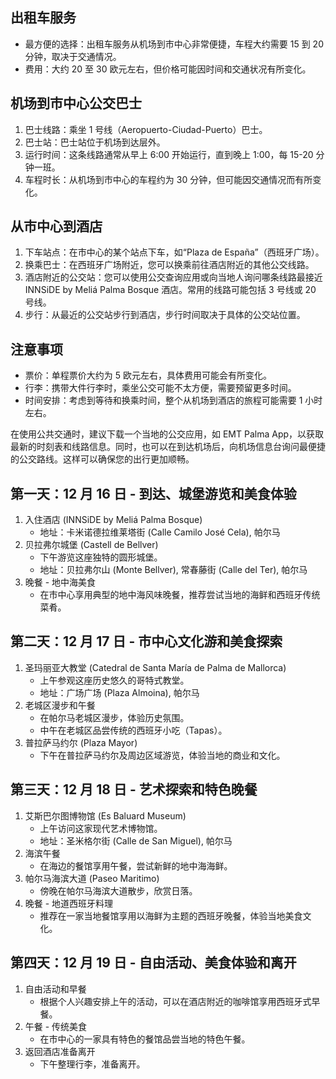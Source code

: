 ## 出租车服务
- 最方便的选择：出租车服务从机场到市中心非常便捷，车程大约需要 15 到 20 分钟，取决于交通情况。
- 费用：大约 20 至 30 欧元左右，但价格可能因时间和交通状况有所变化。

## 机场到市中心公交巴士
1. 巴士线路：乘坐 1 号线（Aeropuerto-Ciudad-Puerto）巴士。
2. 巴士站：巴士站位于机场到达层外。
3. 运行时间：这条线路通常从早上 6:00 开始运行，直到晚上 1:00，每 15-20 分钟一班。
4. 车程时长：从机场到市中心的车程约为 30 分钟，但可能因交通情况而有所变化。

## 从市中心到酒店
1. 下车站点：在市中心的某个站点下车，如“Plaza de España”（西班牙广场）。
2. 换乘巴士：在西班牙广场附近，您可以换乘前往酒店附近的其他公交线路。
3. 酒店附近的公交站：您可以使用公交查询应用或向当地人询问哪条线路最接近 INNSiDE by Meliá Palma Bosque 酒店。常用的线路可能包括 3 号线或 20 号线。
4. 步行：从最近的公交站步行到酒店，步行时间取决于具体的公交站位置。

## 注意事项
- 票价：单程票价大约为 5 欧元左右，具体费用可能会有所变化。
- 行李：携带大件行李时，乘坐公交可能不太方便，需要预留更多时间。
- 时间安排：考虑到等待和换乘时间，整个从机场到酒店的旅程可能需要 1 小时左右。

在使用公共交通时，建议下载一个当地的公交应用，如 EMT Palma App，以获取最新的时刻表和线路信息。同时，也可以在到达机场后，向机场信息台询问最便捷的公交路线。这样可以确保您的出行更加顺畅。

## 第一天：12 月 16 日 - 到达、城堡游览和美食体验
1. 入住酒店 (INNSiDE by Meliá Palma Bosque)
   - 地址：卡米诺德拉维莱塔街 (Calle Camilo José Cela), 帕尔马
2. 贝拉弗尔城堡 (Castell de Bellver)
   - 下午游览这座独特的圆形城堡。
   - 地址：贝拉弗尔山 (Monte Bellver), 常春藤街 (Calle del Ter), 帕尔马
3. 晚餐 - 地中海美食
   - 在市中心享用典型的地中海风味晚餐，推荐尝试当地的海鲜和西班牙传统菜肴。

## 第二天：12 月 17 日 - 市中心文化游和美食探索
1. 圣玛丽亚大教堂 (Catedral de Santa María de Palma de Mallorca)
   - 上午参观这座历史悠久的哥特式教堂。
   - 地址：广场广场 (Plaza Almoina), 帕尔马
2. 老城区漫步和午餐
   - 在帕尔马老城区漫步，体验历史氛围。
   - 中午在老城区品尝传统的西班牙小吃（Tapas）。
3. 普拉萨马约尔 (Plaza Mayor)
   - 下午在普拉萨马约尔及周边区域游览，体验当地的商业和文化。

## 第三天：12 月 18 日 - 艺术探索和特色晚餐
1. 艾斯巴尔图博物馆 (Es Baluard Museum)
   - 上午访问这家现代艺术博物馆。
   - 地址：圣米格尔街 (Calle de San Miguel), 帕尔马
2. 海滨午餐
   - 在海边的餐馆享用午餐，尝试新鲜的地中海海鲜。
3. 帕尔马海滨大道 (Paseo Maritimo)
   - 傍晚在帕尔马海滨大道散步，欣赏日落。
4. 晚餐 - 地道西班牙料理
   - 推荐在一家当地餐馆享用以海鲜为主题的西班牙晚餐，体验当地美食文化。

## 第四天：12 月 19 日 - 自由活动、美食体验和离开
1. 自由活动和早餐
   - 根据个人兴趣安排上午的活动，可以在酒店附近的咖啡馆享用西班牙式早餐。
2. 午餐 - 传统美食
   - 在市中心的一家具有特色的餐馆品尝当地的特色午餐。
3. 返回酒店准备离开
   - 下午整理行李，准备离开。
